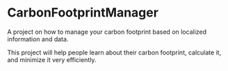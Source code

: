 # CarbonFootprintManager
A project on how to manage your carbon footprint based on localized information and data.

This project will help people learn about their carbon footprint, calculate it, and minimize it very efficiently.
